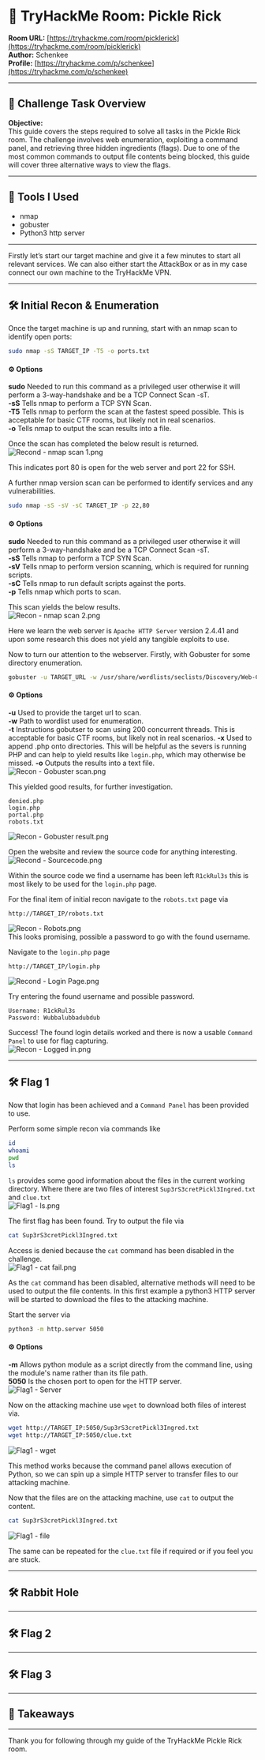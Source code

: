 # 🧠 TryHackMe Room: Pickle Rick  

**Room URL:** [https://tryhackme.com/room/picklerick](https://tryhackme.com/room/picklerick)  
**Author:** Schenkee  
**Profile:** [https://tryhackme.com/p/schenkee](https://tryhackme.com/p/schenkee)  

---

## 🧩 Challenge Task Overview  

**Objective:**  
This guide covers the steps required to solve all tasks in the Pickle Rick room. The challenge involves web enumeration, exploiting a command panel, and retrieving three hidden ingredients (flags). Due to one of the most common commands to output file contents being blocked, this guide will cover three alternative ways to view the flags.  

---

## 🧰 Tools I Used  
- nmap  
- gobuster
- Python3 http server

---

Firstly let’s start our target machine and give it a few minutes to start all relevant services. We can also either start the AttackBox or as in my case connect our own machine to the TryHackMe VPN.  

---

## 🛠️ Initial Recon & Enumeration 

Once the target machine is up and running, start with an nmap scan to identify open ports:  


```bash
sudo nmap -sS TARGET_IP -T5 -o ports.txt
```

#### ⚙️ **Options**   
**sudo** Needed to run this command as a privileged user otherwise it will perform a 3-way-handshake and be a TCP Connect Scan -sT.  
**-sS** Tells nmap to perform a TCP SYN Scan.  
**-T5** Tells nmap to perform the scan at the fastest speed possible. This is acceptable for basic CTF rooms, but likely not in real scenarios.  
**-o** Tells nmap to output the scan results into a file.  

Once the scan has completed the below result is returned.  
![Recond - nmap scan 1.png](./Images/Recon%20-%20Nmap%20scan%201.png)  

This indicates port 80 is open for the web server and port 22 for SSH.  

A further nmap version scan can be performed to identify services and any vulnerabilities.  

``` bash
sudo nmap -sS -sV -sC TARGET_IP -p 22,80
```
#### ⚙️ **Options**   
**sudo** Needed to run this command as a privileged user otherwise it will perform a 3-way-handshake and be a TCP Connect Scan -sT.  
**-sS** Tells nmap to perform a TCP SYN Scan.  
**-sV** Tells nmap to perform version scanning, which is required for running scripts.  
**-sC** Tells nmap to run default scripts against the ports.  
**-p** Tells nmap which ports to scan.  

This scan yields the below results.  
![Recon - nmap scan 2.png](./Images/Recon%20-%20Nmap%20scan%202.png)

Here we learn the web server is ```Apache HTTP Server``` version 2.4.41 and upon some research this does not yield any tangible exploits to use.

Now to turn our attention to the webserver. Firstly, with Gobuster for some directory enumeration.

```bash
gobuster -u TARGET_URL -w /usr/share/wordlists/seclists/Discovery/Web-Content/common.txt -t 200 -x .php -o files.txt  
```
#### ⚙️ **Options**   
**-u** Used to provide the target url to scan.  
**-w** Path to wordlist used for enumeration.   
**-t** Instructions gobutser to scan using 200 concurrent threads. This is acceptable for basic CTF rooms, but likely not in real scenarios. 
**-x** Used to append .php onto directories. This will be helpful as the severs is running PHP and can help to yield results like ```login.php```, which may otherwise be missed.
**-o** Outputs the results into a text file.  
![Recon - Gobuster scan.png](./Images/Recond%20-%20Gobuster%20scan.png)  

This yielded good results, for further investigation.  
```text
denied.php
login.php
portal.php
robots.txt
```
![Recon - Gobuster result.png](./Images/Recond%20-%20Gobuster%20result.png)

Open the website and review the source code for anything interesting. 
![Recond - Sourcecode.png](./Images/Recon%20-Sourcecode.png)  

Within the source code we find a username has been left ```R1ckRul3s``` this is most likely to be used for the ```login.php``` page.


For the final item of initial recon navigate to the ```robots.txt``` page via
```http
http://TARGET_IP/robots.txt
```
![Recon - Robots.png](./Images/Recond%20-%20Robots.png)  
This looks promising, possible a password to go with the found username. 


Navigate to the ```login.php``` page
```http
http://TARGET_IP/login.php
```
![Recond - Login Page.png](./Images/Recon%20-%20Login%20Page.png)  

Try entering the found username and possible password.  
```text
Username: R1ckRul3s
Password: Wubbalubbadubdub
```

Success! The found login details worked and there is now a usable ```Command Panel``` to use for flag capturing.  
![Recon - Logged in.png](./Images/Recon%20-%20Logged%20in.png)

---

## 🛠️ Flag 1 

Now that login has been achieved and a ```Command Panel``` has been provided to use.  

Perform some simple recon via commands like   
```bash
id
whoami
pwd
ls
```    
```ls``` provides some good information about the files in the current working directory. Where there are two files of interest ```Sup3rS3cretPickl3Ingred.txt``` and ```clue.txt```  
![Flag1 - ls.png](./Images/Flag1%20-%20ls.png)  

The first flag has been found. Try to output the file via  
```bash
cat Sup3rS3cretPickl3Ingred.txt
```  
Access is denied because the ```cat``` command has been disabled in the challenge.    
![Flag1 - cat fail.png](./Images/Flag1%20-%20cat%20fail.png)  

As the ```cat``` command has been disabled, alternative methods will need to be used to output the file contents. In this first example a python3 HTTP server will be started to download the files to the attacking machine.  

Start the server via
```bash
python3 -m http.server 5050
```
#### ⚙️ **Options**   
**-m** Allows python module as a script directly from the command line, using the module's name rather than its file path.  
**5050** Is the chosen port to open for the HTTP server.  
![Flag1 - Server](./Images/Flag1%20-%20Server.png)  
  
Now on the attacking machine use ```wget``` to download both files of interest via.
```bash
wget http://TARGET_IP:5050/Sup3rS3cretPickl3Ingred.txt
wget http://TARGET_IP:5050/clue.txt
```
![Flag1 - wget](./Images/flag1%20-%20wget.png)  

This method works because the command panel allows execution of Python, so we can spin up a simple HTTP server to transfer files to our attacking machine.  


Now that the files are on the attacking machine, use ```cat``` to output the content.
```bash
cat Sup3rS3cretPickl3Ingred.txt
```
![Flag1 - file](./Images/Flag1%20-%20file.png)  

The same can be repeated for the ```clue.txt``` file if required or if you feel you are stuck.   


---

## 🛠️ Rabbit Hole



----

## 🛠️ Flag 2



---

## 🛠️ Flag 3



---

## 🧠 Takeaways  

---

Thank you for following through my guide of the TryHackMe Pickle Rick room. 


